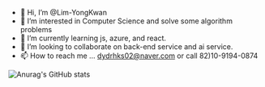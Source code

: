 - 👋 Hi, I’m @Lim-YongKwan
- 👀 I’m interested in Computer Science and solve some algorithm problems
- 🌱 I’m currently learning js, azure, and react.
- 💞️ I’m looking to collaborate on back-end service and ai service.
- 📫 How to reach me ... dydrhks02@naver.com or call 82)10-9194-0874

<!---
Lim-YongKwan/Lim-YongKwan is a ✨ special ✨ repository because its `README.md` (this file) appears on your GitHub profile.
You can click the Preview link to take a look at your changes.
--->

![Anurag's GitHub stats](https://github-readme-stats.vercel.app/api?username=Lim-YongKwan&show_icons=true&theme=radical)
